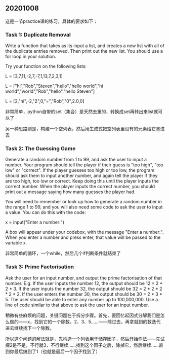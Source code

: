 ## 20201008
这是一节practice课的练习，具体的要求如下：
### Task 1: Duplicate Removal

Write a function that takes as its input a list, and creates a new list with all of the duplicate entries removed. Then print out the new list. You should use a for loop in your solution. 

Try your function on the following lists:

L = [3,7,11,-2,7,-7,1,13,7,2,3,1]

L = ["hi","Rob","Steven","hello","hello world","hi world","world","Rob","hello","hello Steven"]

L = [2,"hi",-2,"2",0,"=","Rob","0",2.0,0]

非常简单，python自带的set（集合）是天然去重的，转换成set再转出来list就可以了

另一种思路则是，构建一个空列表，然后用生成式把空列表里没有的元素给它塞进去

### Task 2: The Guessing Game

Generate a random number from 1 to 99, and ask the user to input a number. Your program should tell the player if their guess is "too high", "too low" or "correct". If the player guesses too high or too low, the program should ask them to input another number, and again tell the player if they are too high, too low or correct. Keep doing this until the player inputs the correct number. When the player inputs the correct number, you should print out a message saying how many guesses the player had.

You will need to remember or look up how to generate a random number in the range 1 to 99, and you will also need some code to ask the user to input a value. You can do this with the code:

x = input("Enter a number:")

A box will appear under your codebox, with the message "Enter a number:". When you enter a number and press enter, that value will be passed to the variable x. 

非常简单的循环，一个while，然后几个if判断条件就结束了

### Task 3: Prime Factorisation

Ask the user for an input number, and output the prime factorisation of that number. E.g. If the user inputs the number 12, the output should be 12 = 2 * 2 * 3. If the user inputs the number 32, the output should be 32 = 2 * 2 * 2 * 2 * 2. If the user enters the number 30, the output should be 30 = 2 * 3 * 5. The user should be able to enter any number up to 100,000,000. Use a line of code similar to that above to ask the user for an input number.

稍微有些麻烦的问题，关键问题在于拆分步骤。首先，要回忆起因式分解我们是怎么做的——x，找到它的一个除数，2、3、5……——除过去，再拿就到的数迭代进去继续找下一个除数。

所以这个问题的解法就是，先构造一个列表用于储存因子，然后开始作法——先试探2是不是，不行就3，不行继续……找到这个因子之后，除掉它，然后继续……直到你最后搞到了1（也就是最后一个因子找到了）